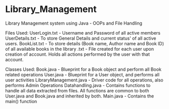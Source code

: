 # Library_Management
Library Management system using Java - OOPs and File Handling

Files Used: UserLogin.txt - Username and Password of all active members UserDetails.txt - To store General Details and current status' of all active users. BookList.txt - To store details (Book name, Author name and Book ID) of all available books in the library .txt - File created for each user upon creation of account. Holds all actions performed by the user with that account.

Classes Used: Book.java - Blueprint for a Book object and perform all Book related operations User.java - Blueprint for a User object, and performs all user activities LibraryManagement.java - Driver code for all operations, also performs Admin Operations Datahandling.java - Contains functions to handle all data extracted from files. All functions are common to both User.java and Book.java and inherited by both. Main.java - Contains the main() function
